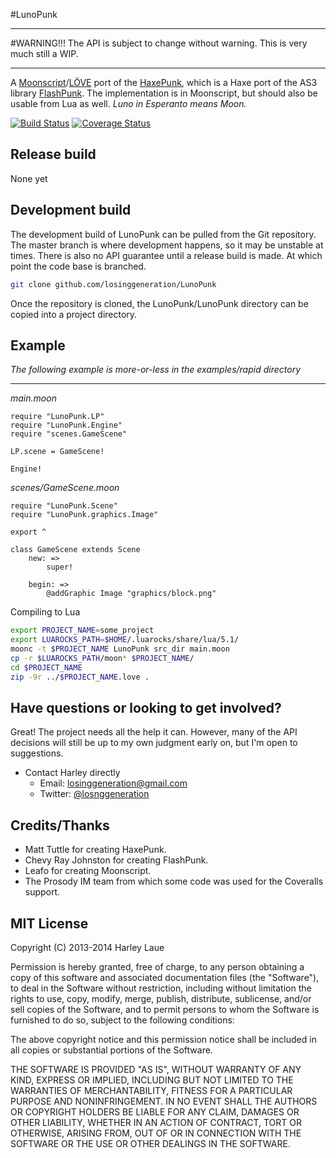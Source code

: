 #LunoPunk
***
#WARNING!!!
The API is subject to change without warning. This is very much still a WIP.

***
A [Moonscript](http://moonscript.org)/[LÖVE](http://www.love2d.org) port of the [HaxePunk](http://haxepunk.com), which is a Haxe port of the AS3 library [FlashPunk](http://useflashpunk.net). The implementation is in Moonscript, but should also be usable from Lua as well.
*Luno in Esperanto means Moon.*

[![Build Status](https://travis-ci.org/losinggeneration/LunoPunk.png?branch=master)](https://travis-ci.org/losinggeneration/LunoPunk)
[![Coverage Status](https://coveralls.io/repos/losinggeneration/LunoPunk/badge.png?branch=master)](https://coveralls.io/r/losinggeneration/LunoPunk?branch=master)

## Release build
None yet

## Development build
The development build of LunoPunk can be pulled from the Git repository. The master branch is where development happens, so it may be unstable at times. There is also no API guarantee until a release build is made. At which point the code base is branched.

```bash
git clone github.com/losinggeneration/LunoPunk
```
Once the repository is cloned, the LunoPunk/LunoPunk directory can be copied into a project directory.

## Example
*The following example is more-or-less in the examples/rapid directory*
***
*main.moon*
```moonscript
require "LunoPunk.LP"
require "LunoPunk.Engine"
require "scenes.GameScene"

LP.scene = GameScene!

Engine!
```

*scenes/GameScene.moon*
```moonscript
require "LunoPunk.Scene"
require "LunoPunk.graphics.Image"

export ^

class GameScene extends Scene
	new: =>
		super!

	begin: =>
		@addGraphic Image "graphics/block.png"
```

Compiling to Lua
```bash
export PROJECT_NAME=some_project
export LUAROCKS_PATH=$HOME/.luarocks/share/lua/5.1/
moonc -t $PROJECT_NAME LunoPunk src_dir main.moon
cp -r $LUAROCKS_PATH/moon* $PROJECT_NAME/
cd $PROJECT_NAME
zip -9r ../$PROJECT_NAME.love .
```

## Have questions or looking to get involved?

Great! The project needs all the help it can. However, many of the API decisions will still be up to my own judgment early on, but I'm open to suggestions.

* Contact Harley directly
	* Email: losinggeneration@gmail.com
	* Twitter: [@losnggeneration](http://twitter.com/losnggeneration)

## Credits/Thanks

* Matt Tuttle for creating HaxePunk.
* Chevy Ray Johnston for creating FlashPunk.
* Leafo for creating Moonscript.
* The Prosody IM team from which some code was used for the Coveralls support.

## MIT License

Copyright (C) 2013-2014 Harley Laue

Permission is hereby granted, free of charge, to any person obtaining a copy of this software and associated documentation files (the "Software"), to deal in the Software without restriction, including without limitation the rights to use, copy, modify, merge, publish, distribute, sublicense, and/or sell copies of the Software, and to permit persons to whom the Software is furnished to do so, subject to the following conditions:

The above copyright notice and this permission notice shall be included in all copies or substantial portions of the Software.

THE SOFTWARE IS PROVIDED "AS IS", WITHOUT WARRANTY OF ANY KIND, EXPRESS OR IMPLIED, INCLUDING BUT NOT LIMITED TO THE WARRANTIES OF MERCHANTABILITY, FITNESS FOR A PARTICULAR PURPOSE AND NONINFRINGEMENT. IN NO EVENT SHALL THE AUTHORS OR COPYRIGHT HOLDERS BE LIABLE FOR ANY CLAIM, DAMAGES OR OTHER LIABILITY, WHETHER IN AN ACTION OF CONTRACT, TORT OR OTHERWISE, ARISING FROM, OUT OF OR IN CONNECTION WITH THE SOFTWARE OR THE USE OR OTHER DEALINGS IN THE SOFTWARE.

